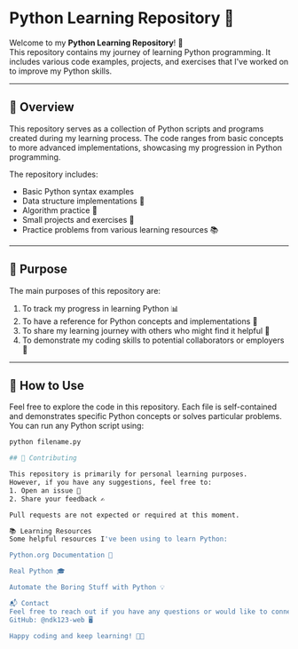 # Python Learning Repository 🐍

Welcome to my **Python Learning Repository**! 🎉  
This repository contains my journey of learning Python programming. It includes various code examples, projects, and exercises that I've worked on to improve my Python skills.

---

## 📖 Overview

This repository serves as a collection of Python scripts and programs created during my learning process. The code ranges from basic concepts to more advanced implementations, showcasing my progression in Python programming.

The repository includes:
- Basic Python syntax examples
- Data structure implementations 🧱
- Algorithm practice 🔄
- Small projects and exercises 🎯
- Practice problems from various learning resources 📚

---

## 🧠 Purpose

The main purposes of this repository are:
1. To track my progress in learning Python 📊
2. To have a reference for Python concepts and implementations 📑
3. To share my learning journey with others who might find it helpful 🌱
4. To demonstrate my coding skills to potential collaborators or employers 💼

---

## 🔧 How to Use

Feel free to explore the code in this repository. Each file is self-contained and demonstrates specific Python concepts or solves particular problems. You can run any Python script using:

```bash
python filename.py

## 🤝 Contributing

This repository is primarily for personal learning purposes.  
However, if you have any suggestions, feel free to:
1. Open an issue 🐛
2. Share your feedback ✍️

Pull requests are not expected or required at this moment.

📚 Learning Resources
Some helpful resources I've been using to learn Python:

Python.org Documentation 📘

Real Python 🎓

Automate the Boring Stuff with Python 💡

📬 Contact
Feel free to reach out if you have any questions or would like to connect!
GitHub: @ndk123-web 🖥️

Happy coding and keep learning! 🚀✨
